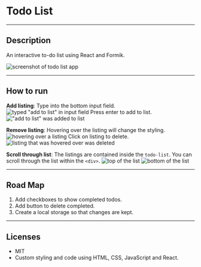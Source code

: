 # Todo List

---

## **Description**

An interactive to-do list using React and Formik.

![screenshot of todo list app](assets/to-do-list.png)

---

## **How to run**

**Add listing**: Type into the bottom input field.
![typed "add to list" in input field](assets/add-to-list.png)
Press enter to add to list.
!["add to list" was added to list](assets/added-to-list.png)

**Remove listing**: Hovering over the listing will change the styling.
![hovering over a listing](assets/delete.png)
Click on listing to delete.
![listing that was hovered over was deleted](assets/deleted.png)

**Scroll through list**: The listings are contained inside the `todo-list`. You can scroll through the list within the `<div>`.
![top of the list](assets/scroll.png)
![bottom of the list](assets/scrolled.png)

---

## **Road Map**

1. Add checkboxes to show completed todos.
2. Add button to delete completed.
3. Create a local storage so that changes are kept.

---

## **Licenses**

- MIT
- Custom styling and code using HTML, CSS, JavaScript and React.
